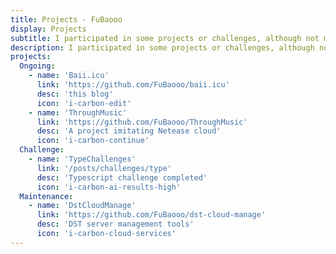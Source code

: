 ```yaml
---
title: Projects - FuBaooo
display: Projects
subtitle: I participated in some projects or challenges, although not many.
description: I participated in some projects or challenges, although not many.
projects:
  Ongoing:
    - name: 'Baii.icu'
      link: 'https://github.com/FuBaooo/baii.icu'
      desc: 'this blog'
      icon: 'i-carbon-edit'
    - name: 'ThroughMusic'
      link: 'https://github.com/FuBaooo/ThroughMusic'
      desc: 'A project imitating Netease cloud'
      icon: 'i-carbon-continue'
  Challenge:
    - name: 'TypeChallenges'
      link: '/posts/challenges/type'
      desc: 'Typescript challenge completed'
      icon: 'i-carbon-ai-results-high'
  Maintenance:
    - name: 'DstCloudManage'
      link: 'https://github.com/FuBaooo/dst-cloud-manage'
      desc: 'DST server management tools'
      icon: 'i-carbon-cloud-services'
---
```


<ListProjects :projects="frontmatter.projects"/>
